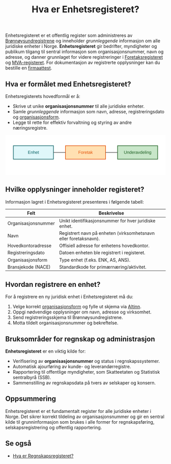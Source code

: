 ﻿---
title: "Hva er Enhetsregisteret?"
seoTitle: "Hva er Enhetsregisteret?"
description: 'Enhetsregisteret er et offentlig register som administreres av [Brønnøysundregistrene](/blogs/regnskap/bronnoysundregistrene "Brønnøysundregistrene - Oversi...'
summary: 'Kort forklaring av Enhetsregisteret: hva det er, hvordan du registrerer en enhet, og hvordan dataene brukes i regnskap og administrasjon.'
---

Enhetsregisteret er et offentlig register som administreres av [Brønnøysundregistrene](/blogs/regnskap/bronnoysundregistrene "Brønnøysundregistrene - Oversikt over Norske Registere") og inneholder _grunnleggende_ informasjon om alle juridiske enheter i Norge. **Enhetsregisteret** gir bedrifter, myndigheter og publikum tilgang til sentral informasjon som organisasjonsnummer, navn og adresse, og danner grunnlaget for videre registreringer i [Foretaksregisteret](/blogs/regnskap/ansvarlig-selskap "Hva er Ansvarlig Selskap?") og [MVA-registeret](/blogs/regnskap/hva-er-mva-registeret "Hva er MVA-registeret?"). For dokumentasjon av registrerte opplysninger kan du bestille en [firmaattest](/blogs/regnskap/firmaattest "Firmaattest").

## Hva er formålet med Enhetsregisteret?

Enhetsregisterets hovedformål er å:

* Skrive ut unike **organisasjonsnummer** til alle juridiske enheter.
* Samle _grunnleggende_ informasjon som navn, adresse, registreringsdato og [organisasjonsform](/blogs/regnskap/organisasjonsform "Organisasjonsform: Komplett Guide til Selskapsformer i Norge").
* Legge til rette for effektiv forvaltning og styring av andre næringsregistre.

![Struktur i Enhetsregisteret](enhetsregisteret-structure.svg)

## Hvilke opplysninger inneholder registeret?

Informasjon lagret i Enhetsregisteret presenteres i følgende tabell:

| **Felt**               | **Beskrivelse**                                                    |
|------------------------|--------------------------------------------------------------------|
| Organisasjonsnummer    | Unikt identifikasjonsnummer for hver juridiske enhet.             |
| Navn                   | Registrert navn på enheten (virksomhetsnavn eller foretaksnavn). |
| Hovedkontoradresse     | Offisiell adresse for enhetens hovedkontor.                        |
| Registreringsdato      | Datoen enheten ble registrert i registeret.                        |
| Organisasjonsform      | Type enhet (f.eks. ENK, AS, ANS).                                   |
| Bransjekode (NACE)     | Standardkode for primærnæring/aktivitet.                           |

## Hvordan registrere en enhet?

For å registrere en ny juridisk enhet i Enhetsregisteret må du:

1. Velge korrekt [organisasjonsform](/blogs/regnskap/organisasjonsform "Organisasjonsform: Komplett Guide til Selskapsformer i Norge") og fylle ut skjema via [Altinn](/blogs/regnskap/hva-er-altinn "Hva er Altinn? En Guide til Offentlige Tjenester").
2. Oppgi nødvendige opplysninger om navn, adresse og virksomhet.
3. Send registreringsskjema til Brønnøysundregistrene.
4. Motta tildelt organisasjonsnummer og bekreftelse.

## Bruksområder for regnskap og administrasjon

**Enhetsregisteret** er en viktig kilde for:

* Verifisering av **organisasjonsnummer** og status i regnskapssystemer.
* Automatisk ajourføring av kunde- og leverandørregistre.
* Rapportering til offentlige myndigheter, som Skatteetaten og Statistisk sentralbyrå (SSB).
* Sammenstilling av regnskapsdata på tvers av selskaper og konsern.

## Oppsummering

Enhetsregisteret er et fundamentalt register for alle juridiske enheter i Norge. Det sikrer korrekt tildeling av organisasjonsnummer og gir en sentral kilde til grunninformasjon som brukes i alle former for regnskapsføring, selskapsregistrering og offentlig rapportering.

## Se også

* [Hva er Regnskapsregisteret?](/blogs/regnskap/hva-er-regnskapsregisteret "Hva er Regnskapsregisteret? Komplett Guide til Regnskapsregisteret i Norge")







